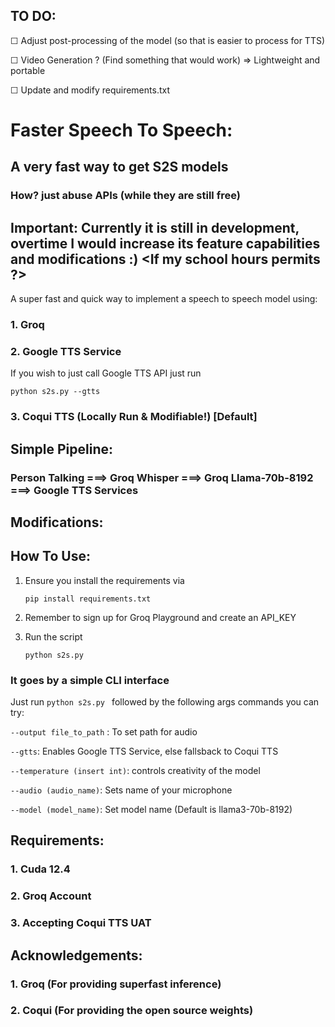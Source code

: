 
## TO DO:

☐ Adjust post-processing of the model (so that is easier to process for TTS)

☐ Video Generation ? (Find something that would work) => Lightweight and portable

☐ Update and modify requirements.txt



# Faster Speech To Speech:

## A very fast way to get S2S models

### How? just abuse APIs (while they are still free)

## Important: Currently it is still in development, overtime I would increase its feature capabilities and modifications :) <If my school hours permits ?>


A super fast and quick way to implement a speech to speech model using:

### 1. Groq

### 2. Google TTS Service

If you wish to just call Google TTS API just run

```python s2s.py --gtts  ```



### 3. Coqui TTS (Locally Run & Modifiable!) [Default]


## Simple Pipeline:

### Person Talking ===> Groq Whisper ===> Groq Llama-70b-8192 ===> Google TTS Services


## Modifications:



## How To Use:

1. Ensure you install the requirements via 

    ``` pip install requirements.txt ```
2. Remember to sign up for Groq Playground and create an API_KEY

3. Run the script 

    ```python s2s.py ``` 

### It goes by a simple CLI interface

Just run ```python s2s.py ``` followed by the following args commands you can try:


``` --output file_to_path ``` : To set path for audio

``` --gtts ```: Enables Google TTS Service, else fallsback to Coqui TTS

``` --temperature (insert int) ```: controls creativity of the model

``` --audio (audio_name) ```: Sets name of your microphone 

``` --model (model_name) ```: Set model name (Default is llama3-70b-8192)


## Requirements:

### 1. Cuda 12.4 
### 2. Groq Account
### 3. Accepting Coqui TTS UAT



## Acknowledgements:

### 1. Groq (For providing superfast inference)
### 2. Coqui (For providing the open source weights)